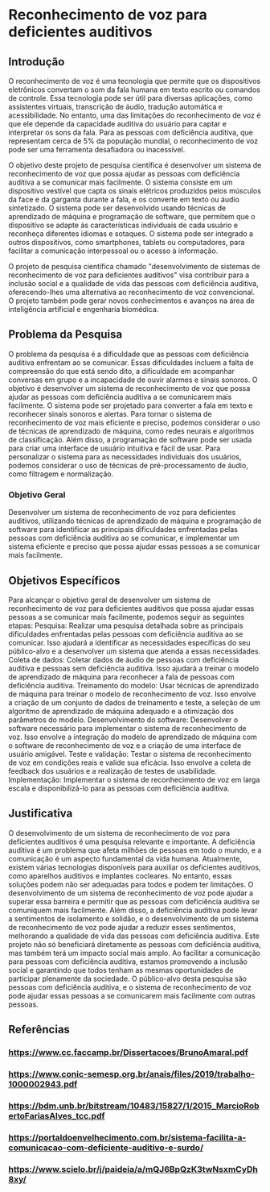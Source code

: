 # Reconhecimento de voz para deficientes auditivos
## Introdução
O reconhecimento de voz é uma tecnologia que permite que os dispositivos eletrônicos convertam o som da fala humana em texto escrito ou comandos de controle. Essa tecnologia pode ser útil para diversas aplicações, como assistentes virtuais, transcrição de áudio, tradução automática e acessibilidade. No entanto, uma das limitações do reconhecimento de voz é que ele depende da capacidade auditiva do usuário para captar e interpretar os sons da fala. Para as pessoas com deficiência auditiva, que representam cerca de 5% da população mundial, o reconhecimento de voz pode ser uma ferramenta desafiadora ou inacessível.

O objetivo deste projeto de pesquisa científica é desenvolver um sistema de reconhecimento de voz que possa ajudar as pessoas com deficiência auditiva a se comunicar mais facilmente. O sistema consiste em um dispositivo vestível que capta os sinais elétricos produzidos pelos músculos da face e da garganta durante a fala, e os converte em texto ou áudio sintetizado. O sistema pode ser desenvolvido usando técnicas de aprendizado de máquina e programação de software, que permitem que o dispositivo se adapte às características individuais de cada usuário e reconheça diferentes idiomas e sotaques. O sistema pode ser integrado a outros dispositivos, como smartphones, tablets ou computadores, para facilitar a comunicação interpessoal ou o acesso à informação.

O projeto de pesquisa científica chamado "desenvolvimento de sistemas de reconhecimento de voz para deficientes auditivos" visa contribuir para a inclusão social e a qualidade de vida das pessoas com deficiência auditiva, oferecendo-lhes uma alternativa ao reconhecimento de voz convencional. O projeto também pode gerar novos conhecimentos e avanços na área de inteligência artificial e engenharia biomédica.

## Problema da Pesquisa
O problema da pesquisa é a dificuldade que as pessoas com deficiência auditiva enfrentam ao se comunicar. Essas dificuldades incluem a falta de compreensão do que está sendo dito, a dificuldade em acompanhar conversas em grupo e a incapacidade de ouvir alarmes e sinais sonoros. O objetivo é desenvolver um sistema de reconhecimento de voz que possa ajudar as pessoas com deficiência auditiva a se comunicarem mais facilmente. O sistema pode ser projetado para converter a fala em texto e reconhecer sinais sonoros e alertas. Para tornar o sistema de reconhecimento de voz mais eficiente e preciso, podemos considerar o uso de técnicas de aprendizado de máquina, como redes neurais e algoritmos de classificação. Além disso, a programação de software pode ser usada para criar uma interface de usuário intuitiva e fácil de usar. Para personalizar o sistema para as necessidades individuais dos usuários, podemos considerar o uso de técnicas de pré-processamento de áudio, como filtragem e normalização.

### Objetivo Geral
Desenvolver um sistema de reconhecimento de voz para deficientes auditivos, utilizando técnicas de aprendizado de máquina e programação de software para identificar as principais dificuldades enfrentadas pelas pessoas com deficiência auditiva ao se comunicar, e implementar um sistema eficiente e preciso que possa ajudar essas pessoas a se comunicar mais facilmente.

## Objetivos Específicos
Para alcançar o objetivo geral de desenvolver um sistema de reconhecimento de voz para deficientes auditivos que possa ajudar essas pessoas a se comunicar mais facilmente, podemos seguir as seguintes etapas:
Pesquisa: Realizar uma pesquisa detalhada sobre as principais dificuldades enfrentadas pelas pessoas com deficiência auditiva ao se comunicar. Isso ajudará a identificar as necessidades específicas do seu público-alvo e a desenvolver um sistema que atenda a essas necessidades.
Coleta de dados: Coletar dados de áudio de pessoas com deficiência auditiva e pessoas sem deficiência auditiva. Isso ajudará a treinar o modelo de aprendizado de máquina para reconhecer a fala de pessoas com deficiência auditiva.
Treinamento do modelo: Usar técnicas de aprendizado de máquina para treinar o modelo de reconhecimento de voz. Isso envolve a criação de um conjunto de dados de treinamento e teste, a seleção de um algoritmo de aprendizado de máquina adequado e a otimização dos parâmetros do modelo.
Desenvolvimento do software: Desenvolver o software necessário para implementar o sistema de reconhecimento de voz. Isso envolve a integração do modelo de aprendizado de máquina com o software de reconhecimento de voz e a criação de uma interface de usuário amigável.
Teste e validação: Testar o sistema de reconhecimento de voz em condições reais e valide sua eficácia. Isso envolve a coleta de feedback dos usuários e a realização de testes de usabilidade.
Implementação: Implementar o sistema de reconhecimento de voz em larga escala e disponibilizá-lo para as pessoas com deficiência auditiva.

## Justificativa
O desenvolvimento de um sistema de reconhecimento de voz para deficientes auditivos é uma pesquisa relevante e importante. A deficiência auditiva é um problema que afeta milhões de pessoas em todo o mundo, e a comunicação é um aspecto fundamental da vida humana. Atualmente, existem várias tecnologias disponíveis para auxiliar os deficientes auditivos, como aparelhos auditivos e implantes cocleares. No entanto, essas soluções podem não ser adequadas para todos e podem ter limitações. O desenvolvimento de um sistema de reconhecimento de voz pode ajudar a superar essa barreira e permitir que as pessoas com deficiência auditiva se comuniquem mais facilmente. Além disso, a deficiência auditiva pode levar a sentimentos de isolamento e solidão, e o desenvolvimento de um sistema de reconhecimento de voz pode ajudar a reduzir esses sentimentos, melhorando a qualidade de vida das pessoas com deficiência auditiva. Este projeto não só beneficiará diretamente as pessoas com deficiência auditiva, mas também terá um impacto social mais amplo. Ao facilitar a comunicação para pessoas com deficiência auditiva, estamos promovendo a inclusão social e garantindo que todos tenham as mesmas oportunidades de participar plenamente da sociedade. O público-alvo desta pesquisa são pessoas com deficiência auditiva, e o sistema de reconhecimento de voz pode ajudar essas pessoas a se comunicarem mais facilmente com outras pessoas.

## Referências
### https://www.cc.faccamp.br/Dissertacoes/BrunoAmaral.pdf
### https://www.conic-semesp.org.br/anais/files/2019/trabalho-1000002943.pdf
### https://bdm.unb.br/bitstream/10483/15827/1/2015_MarcioRobertoFariasAlves_tcc.pdf
### https://portaldoenvelhecimento.com.br/sistema-facilita-a-comunicacao-com-deficiente-auditivo-e-surdo/
### https://www.scielo.br/j/paideia/a/mQJ6BpQzK3twNsxmCyDh8xy/

<!--
**crazy10s2/crazy10s2** is a ✨ _special_ ✨ repository because its `README.md` (this file) appears on your GitHub profile.

Here are some ideas to get you started:

- 🔭 I’m currently working on ...
- 🌱 I’m currently learning ...
- 👯 I’m looking to collaborate on ...
- 🤔 I’m looking for help with ...
- 💬 Ask me about ...
- 📫 How to reach me: ...
- 😄 Pronouns: ...
- ⚡ Fun fact: ...
-->

